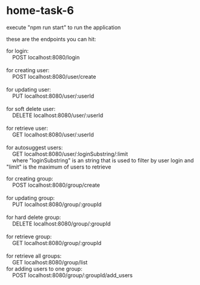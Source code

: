 # home-task-6

execute "npm run start"  to run the application<br />

these are the endpoints you can hit:<br />

for login:<br />
&nbsp;&nbsp;&nbsp;&nbsp;POST localhost:8080/login<br />
<br />
for creating user:<br />
&nbsp;&nbsp;&nbsp;&nbsp;POST localhost:8080/user/create<br />
<br />
for updating user:<br />
&nbsp;&nbsp;&nbsp;&nbsp;PUT localhost:8080/user/:userId<br />
<br />
for soft delete user:<br />
&nbsp;&nbsp;&nbsp;&nbsp;DELETE localhost:8080/user/:userId<br />
<br />
for retrieve user:<br />
&nbsp;&nbsp;&nbsp;&nbsp;GET localhost:8080/user/:userId<br />
<br />
for autosuggest users:<br />
&nbsp;&nbsp;&nbsp;&nbsp;GET localhost:8080/user/:loginSubstring/:limit<br />
&nbsp;&nbsp;&nbsp;&nbsp;where "loginSubstring" is an string that is used to filter by user login and "limit" is the maximum of users to retrieve<br />

for creating group:<br />
&nbsp;&nbsp;&nbsp;&nbsp;POST localhost:8080/group/create<br />
<br />
for updating group:<br />
&nbsp;&nbsp;&nbsp;&nbsp;PUT localhost:8080/group/:groupId<br />
<br />
for hard delete group:<br />
&nbsp;&nbsp;&nbsp;&nbsp;DELETE localhost:8080/group/:groupId<br />
<br />
for retrieve group:<br />
&nbsp;&nbsp;&nbsp;&nbsp;GET localhost:8080/group/:groupId<br />
<br />
for retrieve all groups:<br />
&nbsp;&nbsp;&nbsp;&nbsp;GET localhost:8080/group/list<br />
for adding users to one group:<br />
&nbsp;&nbsp;&nbsp;&nbsp;POST localhost:8080/group/:groupId/add_users<br />